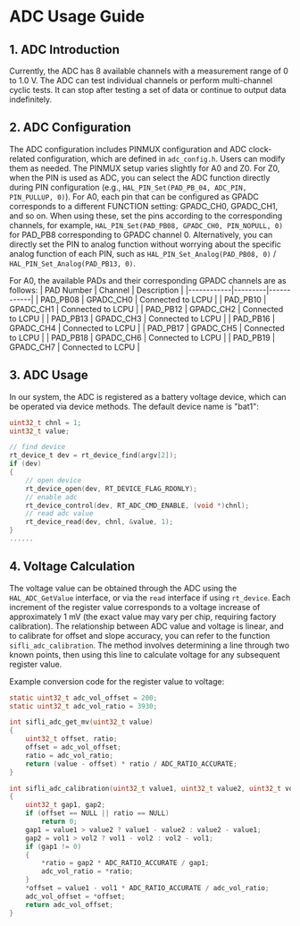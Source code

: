 
# ADC Usage Guide

## 1. ADC Introduction
Currently, the ADC has 8 available channels with a measurement range of 0 to 1.0 V. The ADC can test individual channels or perform multi-channel cyclic tests. It can stop after testing a set of data or continue to output data indefinitely.

## 2. ADC Configuration
The ADC configuration includes PINMUX configuration and ADC clock-related configuration, which are defined in `adc_config.h`. Users can modify them as needed. 
The PINMUX setup varies slightly for A0 and Z0. For Z0, when the PIN is used as ADC, you can select the ADC function directly during PIN configuration (e.g., `HAL_PIN_Set(PAD_PB_04, ADC_PIN, PIN_PULLUP, 0)`).
For A0, each pin that can be configured as GPADC corresponds to a different FUNCTION setting: GPADC_CH0, GPADC_CH1, and so on. When using these, set the pins according to the corresponding channels, for example, `HAL_PIN_Set(PAD_PB08, GPADC_CH0, PIN_NOPULL, 0)` for PAD_PB8 corresponding to GPADC channel 0. 
Alternatively, you can directly set the PIN to analog function without worrying about the specific analog function of each PIN, such as `HAL_PIN_Set_Analog(PAD_PB08, 0)` / `HAL_PIN_Set_Analog(PAD_PB13, 0)`.

For A0, the available PADs and their corresponding GPADC channels are as follows:
| PAD Number | Channel | Description |
|------------|---------|------------|
| PAD_PB08   | GPADC_CH0 | Connected to LCPU |
| PAD_PB10   | GPADC_CH1 | Connected to LCPU |
| PAD_PB12   | GPADC_CH2 | Connected to LCPU |
| PAD_PB13   | GPADC_CH3 | Connected to LCPU |
| PAD_PB16   | GPADC_CH4 | Connected to LCPU |
| PAD_PB17   | GPADC_CH5 | Connected to LCPU |
| PAD_PB18   | GPADC_CH6 | Connected to LCPU |
| PAD_PB19   | GPADC_CH7 | Connected to LCPU |

## 3. ADC Usage

In our system, the ADC is registered as a battery voltage device, which can be operated via device methods. The default device name is "bat1":

```c
uint32_t chnl = 1;
uint32_t value;

// find device
rt_device_t dev = rt_device_find(argv[2]);
if (dev)
{
    // open device
    rt_device_open(dev, RT_DEVICE_FLAG_RDONLY);
    // enable adc
    rt_device_control(dev, RT_ADC_CMD_ENABLE, (void *)chnl);
    // read adc value
    rt_device_read(dev, chnl, &value, 1);
}
......
```

## 4. Voltage Calculation
The voltage value can be obtained through the ADC using the `HAL_ADC_GetValue` interface, or via the `read` interface if using `rt_device`. 
Each increment of the register value corresponds to a voltage increase of approximately 1 mV (the exact value may vary per chip, requiring factory calibration).
The relationship between ADC value and voltage is linear, and to calibrate for offset and slope accuracy, you can refer to the function `sifli_adc_calibration`.
The method involves determining a line through two known points, then using this line to calculate voltage for any subsequent register value.

Example conversion code for the register value to voltage:

```c
static uint32_t adc_vol_offset = 200;
static uint32_t adc_vol_ratio = 3930;

int sifli_adc_get_mv(uint32_t value)
{
    uint32_t offset, ratio;
    offset = adc_vol_offset;
    ratio = adc_vol_ratio;
    return (value - offset) * ratio / ADC_RATIO_ACCURATE;
}

int sifli_adc_calibration(uint32_t value1, uint32_t value2, uint32_t vol1, uint32_t vol2, uint32_t *offset, uint32_t *ratio)
{
    uint32_t gap1, gap2;
    if (offset == NULL || ratio == NULL)
        return 0;
    gap1 = value1 > value2 ? value1 - value2 : value2 - value1;
    gap2 = vol1 > vol2 ? vol1 - vol2 : vol2 - vol1;
    if (gap1 != 0)
    {
        *ratio = gap2 * ADC_RATIO_ACCURATE / gap1;
        adc_vol_ratio = *ratio;
    }
    *offset = value1 - vol1 * ADC_RATIO_ACCURATE / adc_vol_ratio;
    adc_vol_offset = *offset;
    return adc_vol_offset;
}
```
